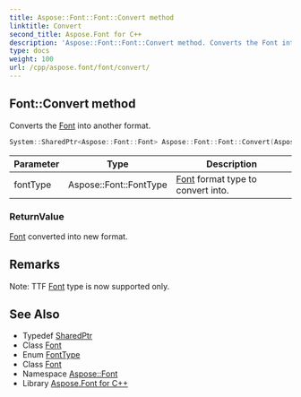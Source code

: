 ```yaml
---
title: Aspose::Font::Font::Convert method
linktitle: Convert
second_title: Aspose.Font for C++
description: 'Aspose::Font::Font::Convert method. Converts the Font into another format in C++.'
type: docs
weight: 100
url: /cpp/aspose.font/font/convert/
---
```

## Font::Convert method


Converts the [Font](../) into another format.

```cpp
System::SharedPtr<Aspose::Font::Font> Aspose::Font::Font::Convert(Aspose::Font::FontType fontType) override=0
```


| Parameter | Type | Description |
| --- | --- | --- |
| fontType | Aspose::Font::FontType | [Font](../) format type to convert into. |

### ReturnValue

[Font](../) converted into new format.
## Remarks


Note: TTF [Font](../) type is now supported only. 

## See Also

* Typedef [SharedPtr](../../../system/sharedptr/)
* Class [Font](../)
* Enum [FontType](../../fonttype/)
* Class [Font](../)
* Namespace [Aspose::Font](../../)
* Library [Aspose.Font for C++](../../../)
